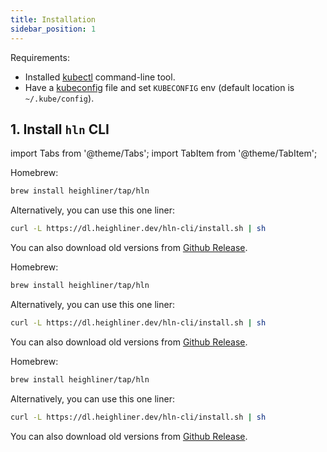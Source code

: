 ```yaml
---
title: Installation
sidebar_position: 1
---
```


Requirements:

- Installed [kubectl](https://kubernetes.io/docs/tasks/tools/) command-line tool.
- Have a [kubeconfig](https://kubernetes.io/docs/tasks/access-application-cluster/configure-access-multiple-clusters/) file and set `KUBECONFIG` env (default location is `~/.kube/config`).

## 1. Install `hln` CLI

import Tabs from '@theme/Tabs';
import TabItem from '@theme/TabItem';

<Tabs>
  <TabItem value="script" label="MacOS" default>

Homebrew:

```bash
brew install heighliner/tap/hln
```

Alternatively, you can use this one liner:

```bash
curl -L https://dl.heighliner.dev/hln-cli/install.sh | sh
```

You can also download old versions from [Github Release](https://github.com/h8r-dev/heighliner/releases).

  </TabItem>
  <TabItem value="homebrew" label="Linux">

Homebrew:

```bash
brew install heighliner/tap/hln
```

Alternatively, you can use this one liner:

```bash
curl -L https://dl.heighliner.dev/hln-cli/install.sh | sh
```

You can also download old versions from [Github Release](https://github.com/h8r-dev/heighliner/releases).

  </TabItem>
  <TabItem value="github_release" label="Windows">

Homebrew:

```bash
brew install heighliner/tap/hln
```

Alternatively, you can use this one liner:

```bash
curl -L https://dl.heighliner.dev/hln-cli/install.sh | sh
```

You can also download old versions from [Github Release](https://github.com/h8r-dev/heighliner/releases).

  </TabItem>
</Tabs>

